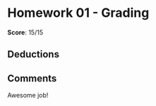 Homework 01 - Grading
====================

**Score**: 15/15

Deductions
----------


Comments
--------
Awesome job!
